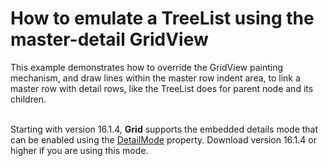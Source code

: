 # How to emulate a TreeList  using the master-detail GridView


<p>This example demonstrates how to override the GridView painting mechanism, and draw lines within the master row indent area, to link a master row with detail rows, like the TreeList does for parent node and its children.<br><br></p>
<p>Starting with version 16.1.4, <strong>Grid</strong> supports the embedded details mode that can be enabled using the <a href="https://documentation.devexpress.com/WindowsForms/DevExpressXtraGridViewsGridGridOptionsDetail_DetailModetopic.aspx">DetailMode</a> property. Download version 16.1.4 or higher if you are using this mode.</p>

<br/>


